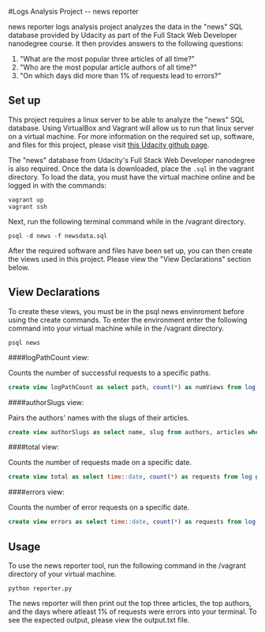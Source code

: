 #Logs Analysis Project -- news reporter

news reporter logs analysis project analyzes the data in the "news" SQL database provided by Udacity as part of the Full Stack Web Developer nanodegree course. It then provides answers to the following questions:

1. "What are the most popular three articles of all time?"
2. "Who are the most popular article authors of all time?"
3. "On which days did more than 1% of requests lead to errors?"

Set up
------

This project requires a linux server to be able to analyze the "news" SQL database. Using VirtualBox and Vagrant will allow us to run that linux server on a virtual machine. For more information on the required set up, software, and files for this project, please visit [this Udacity github page](https://github.com/udacity/fullstack-nanodegree-vm). 

The "news" database from Udacity's Full Stack Web Developer nanodegree is also required. Once the data is downloaded, place the `.sql` in the vagrant directory. To load the data, you must have the virtual machine online and be logged in with the commands:

```terminal
vagrant up
vagrant ssh
```

Next, run the following terminal command while in the /vagrant directory.

```terminal
psql -d news -f newsdata.sql
```

After the required software and files have been set up, you can then create the views used in this project. Please view the "View Declarations" section below.

View Declarations
------------------

To create these views, you must be in the psql news envinroment before using the create commands. To enter the environment enter the following command into your virtual machine while in the /vagrant directory.

```terminal
psql news
```

####logPathCount view:

Counts the number of successful requests to a specific paths.
```sql
create view logPathCount as select path, count(*) as numViews from log where status = '200 OK'  group by path;
```

####authorSlugs view:

Pairs the authors' names with the slugs of their articles. 
```sql
create view authorSlugs as select name, slug from authors, articles where authors.id = articles.author;
```

####total view:

Counts the number of requests made on a specific date.
```sql
create view total as select time::date, count(*) as requests from log group by time::date;
```

####errors view:

Counts the number of error requests on a specific date.
```sql
create view errors as select time::date, count(*) as requests from log where status = '404 NOT FOUND' group by time::date;
```

Usage
------

To use the news reporter tool, run the following command in the /vagrant directory of your virtual machine.

```terminal
python reporter.py
```

The news reporter will then print out the top three articles, the top authors, and the days where atleast 1% of requests were errors into your terminal. To see the expected output, please view the output.txt file.